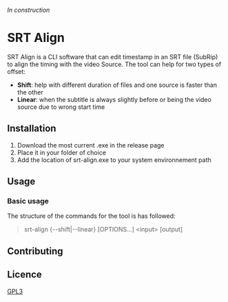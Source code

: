 *In construction*

# SRT Align
SRT Align is a CLI software that can edit timestamp in an SRT file (SubRip) to align the timing with the video Source. The tool can help for two types of offset:

- **Shift**: help with different duration of files and one source is faster than the other
- **Linear**: when the subtitle is always slightly before or being the video source due to wrong start time

## Installation
1. Download the most current .exe in the release page
2. Place it in your folder of choice
3. Add the location of srt-align.exe to your system environnement path

## Usage

### Basic usage
The structure of the commands for the tool is has followed:

> srt-align {--shift|--linear} [OPTIONS...] \<input> [output]

## Contributing

## Licence
[GPL3](LICENSE)
